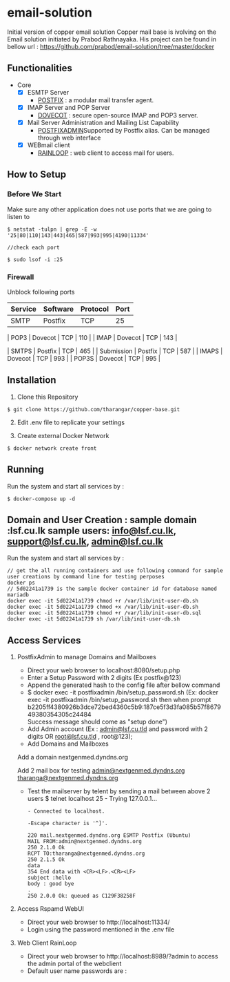 # email-solution

Initial version of copper email solution
Copper mail base is ivolving on the Email solution initiated by Prabod Rathnayaka.
His project can be found in bellow url :
https://github.com/prabod/email-solution/tree/master/docker

## Functionalities
- Core
  - [x] ESMTP Server 
    - [POSTFIX](http://www.postfix.org/) : a modular mail transfer agent.
  - [x] IMAP Server and POP Server
    - [DOVECOT](https://www.dovecot.org/) : secure open-source IMAP and POP3 server.
  - [x] Mail Server Administration and Mailing List Capability 
    - [POSTFIXADMIN](http://postfixadmin.sourceforge.net/)Supported by Postfix alias. Can be managed through  web interface
  - [x] WEBmail client
    - [RAINLOOP](https://www.rainloop.net/) : web client to access mail for users.


## How to Setup

### Before We Start

Make sure any other application does not use ports that we are going to listen to

```
$ netstat -tulpn | grep -E -w '25|80|110|143|443|465|587|993|995|4190|11334'

//check each port

$ sudo lsof -i :25
```

### Firewall

Unblock following ports

| Service | Software | Protocol | Port |
| ------- | -------- | -------- | ---- |
| SMTP | Postfix | TCP | 25 |

| POP3 | Dovecot | TCP | 110 |
| IMAP | Dovecot | TCP | 143 |

| SMTPS | Postfix | TCP | 465 |
| Submission | Postfix | TCP | 587 |
| IMAPS | Dovecot | TCP | 993 |
| POP3S | Dovecot | TCP | 995 |





## Installation

1. Clone this Repository

```
$ git clone https://github.com/tharangar/copper-base.git
```

2. Edit .env file to replicate your settings

3. Create external Docker Network

```
$ docker network create front
```
## Running

Run the system and start all services by :

```
$ docker-compose up -d 
```

## Domain and User Creation : sample domain :lsf.cu.lk sample users: info@lsf.cu.lk, support@lsf.cu.lk, admin@lsf.cu.lk  

Run the system and start all services by :

```
// get the all running containers and use following command for sample user creations by command line for testing perposes
docker ps 
// 5d02241a1739 is the sample docker container id for database named mariadb
docker exec -it 5d02241a1739 chmod +r /var/lib/init-user-db.sh
docker exec -it 5d02241a1739 chmod +x /var/lib/init-user-db.sh
docker exec -it 5d02241a1739 chmod +r /var/lib/init-user-db.sql
docker exec -it 5d02241a1739 sh /var/lib/init-user-db.sh
```

## Access Services

1. PostfixAdmin to manage Domains and Mailboxes

    - Direct your web browser to localhost:8080/setup.php
    - Enter a Setup Password with 2 digits (Ex postfix@123)
    - Append the generated hash to the config file after bellow command
    - $ docker exec -it postfixadmin /bin/setup_password.sh
     (Ex: docker exec -it postfixadmin /bin/setup_password.sh   then when prompt b2205ff4380926b3dce72bed4360c5b9:187ce5f3d3fa085b57f867949380354305c24484  
      Success message should come as "setup done")
    - Add Admin account
     (Ex : admin@lsf.cu.tld  and password with 2 digits OR root@lsf.cu.tld , root@123);
    - Add Domains and Mailboxes

     Add a domain
        nextgenmed.dyndns.org

     Add 2 mail box for testing
        admin@nextgenmed.dyndns.org
        tharanga@nextgenmed.dyndns.org  
  

    - Test the mailserver by telent by sending a mail between above 2 users
    $ telnet localhost 25
          - Trying 127.0.0.1...

          - Connected to localhost.

          -Escape character is '^]'.
          
          220 mail.nextgenmed.dyndns.org ESMTP Postfix (Ubuntu)
          MAIL FROM:admin@nextgenmed.dyndns.org
          250 2.1.0 Ok
          RCPT TO:tharanga@nextgenmed.dyndns.org
          250 2.1.5 Ok
          data
          354 End data with <CR><LF>.<CR><LF>
          subject :hello
          body : good bye
          .
          250 2.0.0 Ok: queued as C129F38258F 
  
2. Access Rspamd WebUI

    - Direct your web browser to http://localhost:11334/
    - Login using the password mentioned in the .env file
  

3. Web Client RainLoop

    - Direct your web browser to http://localhost:8989/?admin to access the admin portal of the webclient
    - Default user name passwords are :